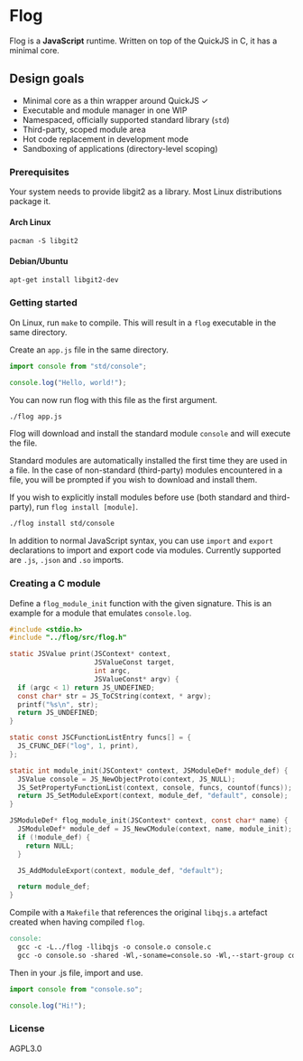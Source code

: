 # Flog

Flog is a **JavaScript** runtime. Written on top of the QuickJS in C, it has a
minimal core.

## Design goals

* Minimal core as a thin wrapper around QuickJS ✓
* Executable and module manager in one WIP
* Namespaced, officially supported standard library (`std`)
* Third-party, scoped module area
* Hot code replacement in development mode
* Sandboxing of applications (directory-level scoping)

### Prerequisites

Your system needs to provide libgit2 as a library. Most Linux distributions
package it.

#### Arch Linux

`pacman -S libgit2`

#### Debian/Ubuntu

`apt-get install libgit2-dev`

### Getting started

On Linux, run `make` to compile. This will result in a `flog` executable in the
same directory.

Create an `app.js` file in the same directory.

```js
import console from "std/console";

console.log("Hello, world!");
```

You can now run flog with this file as the first argument.

```sh
./flog app.js
```

Flog will download and install the standard module `console` and will execute
the file.

Standard modules are automatically installed the first time they are used in a
file. In the case of non-standard (third-party) modules encountered in a file,
you will be prompted if you wish to download and install them.

If you wish to explicitly install modules before use (both standard and
third-party), run `flog install [module]`.

```sh
./flog install std/console

```

In addition to normal JavaScript syntax, you can use `import` and `export`
declarations to import and export code via modules. Currently supported are
`.js`, `.json` and `.so` imports.

### Creating a C module

Define a `flog_module_init` function with the given signature. This is an
example for a module that emulates `console.log`.

```c
#include <stdio.h>
#include "../flog/src/flog.h"

static JSValue print(JSContext* context,
                     JSValueConst target,
                     int argc,
                     JSValueConst* argv) {
  if (argc < 1) return JS_UNDEFINED;
  const char* str = JS_ToCString(context, * argv);
  printf("%s\n", str);
  return JS_UNDEFINED;
}

static const JSCFunctionListEntry funcs[] = {
  JS_CFUNC_DEF("log", 1, print),
};

static int module_init(JSContext* context, JSModuleDef* module_def) {
  JSValue console = JS_NewObjectProto(context, JS_NULL);
  JS_SetPropertyFunctionList(context, console, funcs, countof(funcs));
  return JS_SetModuleExport(context, module_def, "default", console);
}

JSModuleDef* flog_module_init(JSContext* context, const char* name) {
  JSModuleDef* module_def = JS_NewCModule(context, name, module_init);
  if (!module_def) {
    return NULL;
  }

  JS_AddModuleExport(context, module_def, "default");

  return module_def;
}
```

Compile with a `Makefile` that references the original `libqjs.a` artefact
created when having compiled `flog`.

```Makefile
console:
  gcc -c -L../flog -llibqjs -o console.o console.c
  gcc -o console.so -shared -Wl,-soname=console.so -Wl,--start-group console.o -Wl,--end-group
```

Then in your .js file, import and use.

```js
import console from "console.so";

console.log("Hi!");
```

### License

AGPL3.0
